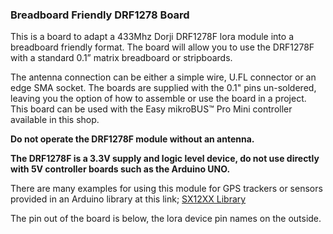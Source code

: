 ### Breadboard Friendly DRF1278 Board

This is a board to adapt a 433Mhz Dorji DRF1278F lora module into a breadboard friendly format. The board will allow you to use the DRF1278F with a standard 0.1” matrix breadboard or stripboards.

The antenna connection can be either  a simple wire, U.FL connector or an edge SMA socket. The boards are supplied with the 0.1" pins un-soldered, leaving you the option of how to assemble or use the board in a project. 
This board can be used with the  Easy mikroBUS™ Pro Mini controller available in this shop. 

**Do not operate the DRF1278F module without an antenna.** 

**The DRF1278F is a 3.3V supply and logic level device, do not use directly with 5V controller boards such as the Arduino UNO.** 

There are many examples for using this module for GPS trackers or sensors provided in an Arduino library at this link;  [SX12XX Library](https://github.com/StuartsProjects/SX12XX-LoRa)

The pin out of the board is below, the lora device pin names on the outside.